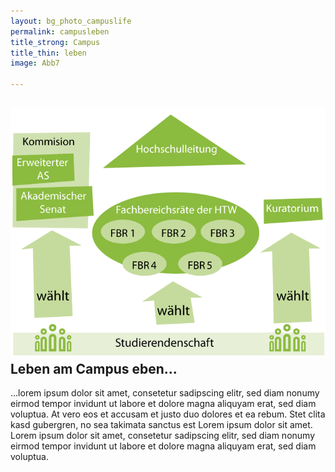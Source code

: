 ```yaml
---
layout: bg_photo_campuslife
permalink: campusleben
title_strong: Campus
title_thin: leben
image: Abb7

---
```

## ![](/assets/images/http--www.students-htw.de-images-inhalt-webseite-bilder-wahlen-der-hochschule.png)Leben am Campus eben...

...lorem ipsum dolor sit amet, consetetur sadipscing elitr, sed diam nonumy eirmod tempor invidunt ut labore et dolore magna aliquyam erat, sed diam voluptua. At vero eos et accusam et justo duo dolores et ea rebum. Stet clita kasd gubergren, no sea takimata sanctus est Lorem ipsum dolor sit amet. Lorem ipsum dolor sit amet, consetetur sadipscing elitr, sed diam nonumy eirmod tempor invidunt ut labore et dolore magna aliquyam erat, sed diam voluptua.
